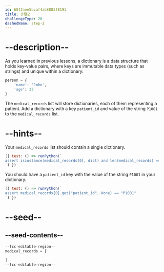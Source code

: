 ```yaml
---
id: 6842aee5bcaf4ab8883f8191
title: 步驟2
challengeType: 20
dashedName: step-2
---
```


# --description--

As you learned in previous lessons, a dictionary is a data structure that holds key-value pairs, where keys are immutable data types (such as strings) and unique within a dictionary:

```py
person = {
    'name': 'John',
    'age': 33
}
```

The `medical_records` list will store dictionaries, each of them representing a patient. Add a dictionary with a key `patient_id` and value of the string `P1001` to the `medical_records` list.

# --hints--

Your `medical_records` list should contain a single dictionary.

```js
({ test: () => runPython(`
assert isinstance(medical_records[0], dict) and len(medical_records) == 1
`) })
```

You should have a `patient_id` key with the value of the string `P1001` in your dictionary.

```js
({ test: () => runPython(`
assert medical_records[0].get("patient_id", None) == "P1001"
`) })
```

# --seed--

## --seed-contents--

```py
--fcc-editable-region--
medical_records = [

]
--fcc-editable-region--
```
